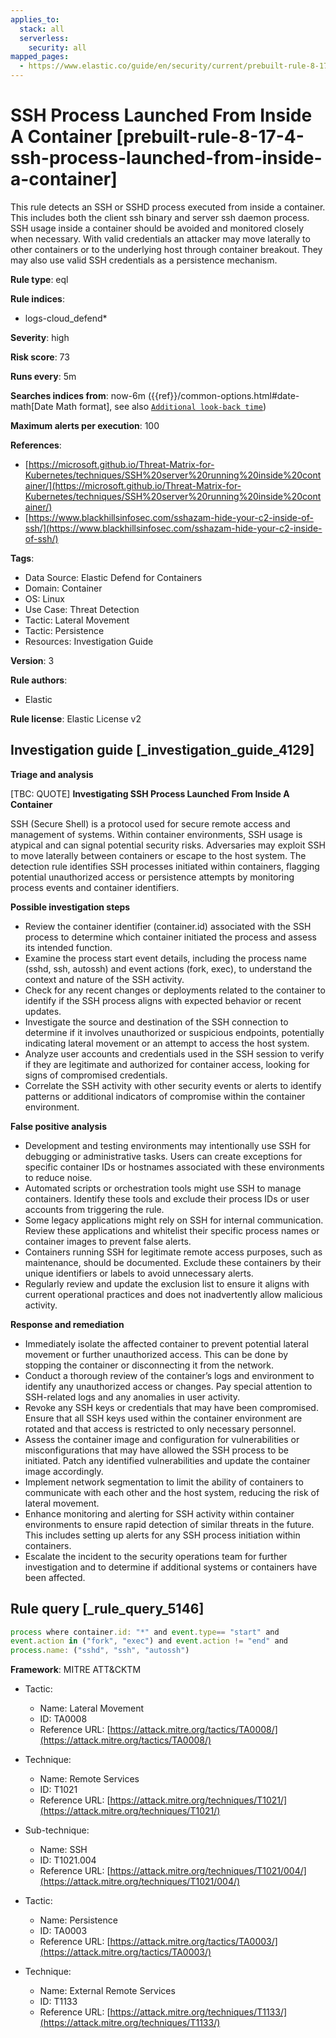 ```yaml
---
applies_to:
  stack: all
  serverless:
    security: all
mapped_pages:
  - https://www.elastic.co/guide/en/security/current/prebuilt-rule-8-17-4-ssh-process-launched-from-inside-a-container.html
---
```


# SSH Process Launched From Inside A Container [prebuilt-rule-8-17-4-ssh-process-launched-from-inside-a-container]

This rule detects an SSH or SSHD process executed from inside a container. This includes both the client ssh binary and server ssh daemon process. SSH usage inside a container should be avoided and monitored closely when necessary. With valid credentials an attacker may move laterally to other containers or to the underlying host through container breakout. They may also use valid SSH credentials as a persistence mechanism.

**Rule type**: eql

**Rule indices**:

* logs-cloud_defend*

**Severity**: high

**Risk score**: 73

**Runs every**: 5m

**Searches indices from**: now-6m ({{ref}}/common-options.html#date-math[Date Math format], see also [`Additional look-back time`](docs-content://solutions/security/detect-and-alert/create-detection-rule.md#rule-schedule))

**Maximum alerts per execution**: 100

**References**:

* [https://microsoft.github.io/Threat-Matrix-for-Kubernetes/techniques/SSH%20server%20running%20inside%20container/](https://microsoft.github.io/Threat-Matrix-for-Kubernetes/techniques/SSH%20server%20running%20inside%20container/)
* [https://www.blackhillsinfosec.com/sshazam-hide-your-c2-inside-of-ssh/](https://www.blackhillsinfosec.com/sshazam-hide-your-c2-inside-of-ssh/)

**Tags**:

* Data Source: Elastic Defend for Containers
* Domain: Container
* OS: Linux
* Use Case: Threat Detection
* Tactic: Lateral Movement
* Tactic: Persistence
* Resources: Investigation Guide

**Version**: 3

**Rule authors**:

* Elastic

**Rule license**: Elastic License v2

## Investigation guide [_investigation_guide_4129]

**Triage and analysis**

[TBC: QUOTE]
**Investigating SSH Process Launched From Inside A Container**

SSH (Secure Shell) is a protocol used for secure remote access and management of systems. Within container environments, SSH usage is atypical and can signal potential security risks. Adversaries may exploit SSH to move laterally between containers or escape to the host system. The detection rule identifies SSH processes initiated within containers, flagging potential unauthorized access or persistence attempts by monitoring process events and container identifiers.

**Possible investigation steps**

* Review the container identifier (container.id) associated with the SSH process to determine which container initiated the process and assess its intended function.
* Examine the process start event details, including the process name (sshd, ssh, autossh) and event actions (fork, exec), to understand the context and nature of the SSH activity.
* Check for any recent changes or deployments related to the container to identify if the SSH process aligns with expected behavior or recent updates.
* Investigate the source and destination of the SSH connection to determine if it involves unauthorized or suspicious endpoints, potentially indicating lateral movement or an attempt to access the host system.
* Analyze user accounts and credentials used in the SSH session to verify if they are legitimate and authorized for container access, looking for signs of compromised credentials.
* Correlate the SSH activity with other security events or alerts to identify patterns or additional indicators of compromise within the container environment.

**False positive analysis**

* Development and testing environments may intentionally use SSH for debugging or administrative tasks. Users can create exceptions for specific container IDs or hostnames associated with these environments to reduce noise.
* Automated scripts or orchestration tools might use SSH to manage containers. Identify these tools and exclude their process IDs or user accounts from triggering the rule.
* Some legacy applications might rely on SSH for internal communication. Review these applications and whitelist their specific process names or container images to prevent false alerts.
* Containers running SSH for legitimate remote access purposes, such as maintenance, should be documented. Exclude these containers by their unique identifiers or labels to avoid unnecessary alerts.
* Regularly review and update the exclusion list to ensure it aligns with current operational practices and does not inadvertently allow malicious activity.

**Response and remediation**

* Immediately isolate the affected container to prevent potential lateral movement or further unauthorized access. This can be done by stopping the container or disconnecting it from the network.
* Conduct a thorough review of the container’s logs and environment to identify any unauthorized access or changes. Pay special attention to SSH-related logs and any anomalies in user activity.
* Revoke any SSH keys or credentials that may have been compromised. Ensure that all SSH keys used within the container environment are rotated and that access is restricted to only necessary personnel.
* Assess the container image and configuration for vulnerabilities or misconfigurations that may have allowed the SSH process to be initiated. Patch any identified vulnerabilities and update the container image accordingly.
* Implement network segmentation to limit the ability of containers to communicate with each other and the host system, reducing the risk of lateral movement.
* Enhance monitoring and alerting for SSH activity within container environments to ensure rapid detection of similar threats in the future. This includes setting up alerts for any SSH process initiation within containers.
* Escalate the incident to the security operations team for further investigation and to determine if additional systems or containers have been affected.


## Rule query [_rule_query_5146]

```js
process where container.id: "*" and event.type== "start" and
event.action in ("fork", "exec") and event.action != "end" and
process.name: ("sshd", "ssh", "autossh")
```

**Framework**: MITRE ATT&CKTM

* Tactic:

    * Name: Lateral Movement
    * ID: TA0008
    * Reference URL: [https://attack.mitre.org/tactics/TA0008/](https://attack.mitre.org/tactics/TA0008/)

* Technique:

    * Name: Remote Services
    * ID: T1021
    * Reference URL: [https://attack.mitre.org/techniques/T1021/](https://attack.mitre.org/techniques/T1021/)

* Sub-technique:

    * Name: SSH
    * ID: T1021.004
    * Reference URL: [https://attack.mitre.org/techniques/T1021/004/](https://attack.mitre.org/techniques/T1021/004/)

* Tactic:

    * Name: Persistence
    * ID: TA0003
    * Reference URL: [https://attack.mitre.org/tactics/TA0003/](https://attack.mitre.org/tactics/TA0003/)

* Technique:

    * Name: External Remote Services
    * ID: T1133
    * Reference URL: [https://attack.mitre.org/techniques/T1133/](https://attack.mitre.org/techniques/T1133/)



